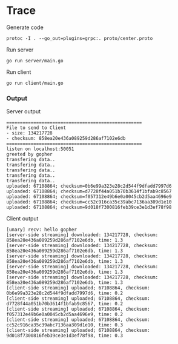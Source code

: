 # Trace

Generate code

    protoc -I . --go_out=plugins=grpc:. proto/center.proto
    
Run server

    go run server/main.go

Run client    
    
    go run client/main.go


### Output

Server output

    ==================================================
    File to send to Client
    - size: 134217728
    - checksum: 858ea20e436a089259d286af7102e6db
    ==================================================
    listen on localhost:50051
    greeted by gopher
    transfering data..
    transfering data..
    transfering data..
    transfering data..
    transfering data..
    uploaded: 67108864; checksum=0b6e99a323e28c2d544f9dfadd7997d6
    uploaded: 67108864; checksum=d7728f44a051b70b3614f1bfab9c8567
    uploaded: 67108864; checksum=f057312e49b6e0a0045cb2d5aa4696e9
    uploaded: 67108864; checksum=cc52c916ca35c39abc7136aa309d1e10
    uploaded: 67108864; checksum=9d018f7300816feb39ce3e1d3ef78f98

Client output

    [unary] recv: hello gopher
    [server-side streaming] downloaded: 134217728, checksum: 858ea20e436a089259d286af7102e6db, time: 1.3
    [server-side streaming] downloaded: 134217728, checksum: 858ea20e436a089259d286af7102e6db, time: 1.3
    [server-side streaming] downloaded: 134217728, checksum: 858ea20e436a089259d286af7102e6db, time: 1.3
    [server-side streaming] downloaded: 134217728, checksum: 858ea20e436a089259d286af7102e6db, time: 1.3
    [server-side streaming] downloaded: 134217728, checksum: 858ea20e436a089259d286af7102e6db, time: 1.3
    [client-side streaming] uploaded; 67108864, checksum: 0b6e99a323e28c2d544f9dfadd7997d6, time: 0.2
    [client-side streaming] uploaded; 67108864, checksum: d7728f44a051b70b3614f1bfab9c8567, time: 0.2
    [client-side streaming] uploaded; 67108864, checksum: f057312e49b6e0a0045cb2d5aa4696e9, time: 0.2
    [client-side streaming] uploaded; 67108864, checksum: cc52c916ca35c39abc7136aa309d1e10, time: 0.3
    [client-side streaming] uploaded; 67108864, checksum: 9d018f7300816feb39ce3e1d3ef78f98, time: 0.3



    
